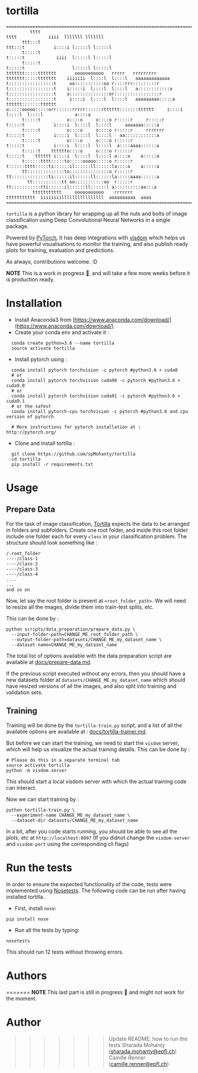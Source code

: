 # tortilla

```
==============================================================================================================================
         tttt                                                        tttt            iiii  lllllll lllllll
      ttt:::t                                                     ttt:::t           i::::i l:::::l l:::::l
      t:::::t                                                     t:::::t            iiii  l:::::l l:::::l
      t:::::t                                                     t:::::t                  l:::::l l:::::l
ttttttt:::::ttttttt       ooooooooooo   rrrrr   rrrrrrrrr   ttttttt:::::ttttttt    iiiiiii  l::::l  l::::l   aaaaaaaaaaaaa
t:::::::::::::::::t     oo:::::::::::oo r::::rrr:::::::::r  t:::::::::::::::::t    i:::::i  l::::l  l::::l   a::::::::::::a
t:::::::::::::::::t    o:::::::::::::::or:::::::::::::::::r t:::::::::::::::::t     i::::i  l::::l  l::::l   aaaaaaaaa:::::a
tttttt:::::::tttttt    o:::::ooooo:::::orr::::::rrrrr::::::rtttttt:::::::tttttt     i::::i  l::::l  l::::l            a::::a
      t:::::t          o::::o     o::::o r:::::r     r:::::r      t:::::t           i::::i  l::::l  l::::l     aaaaaaa:::::a
      t:::::t          o::::o     o::::o r:::::r     rrrrrrr      t:::::t           i::::i  l::::l  l::::l   aa::::::::::::a
      t:::::t          o::::o     o::::o r:::::r                  t:::::t           i::::i  l::::l  l::::l  a::::aaaa::::::a
      t:::::t    tttttto::::o     o::::o r:::::r                  t:::::t    tttttt i::::i  l::::l  l::::l a::::a    a:::::a
      t::::::tttt:::::to:::::ooooo:::::o r:::::r                  t::::::tttt:::::ti::::::il::::::ll::::::la::::a    a:::::a
      tt::::::::::::::to:::::::::::::::o r:::::r                  tt::::::::::::::ti::::::il::::::ll::::::la:::::aaaa::::::a
        tt:::::::::::tt oo:::::::::::oo  r:::::r                    tt:::::::::::tti::::::il::::::ll::::::l a::::::::::aa:::a
          ttttttttttt     ooooooooooo    rrrrrrr                      ttttttttttt  iiiiiiiillllllllllllllll  aaaaaaaaaa  aaaa
==============================================================================================================================
```

`tortilla` is a python library for wrapping up all the nuts and bolts of image
classification using Deep Convolutional Neural Networks in a single package.

Powered by [PyTorch](http://pytorch.org/),
It has deep integrations with [visdom](https://github.com/facebookresearch/visdom)
which helps us have powerful visualisations to monitor the training, and also publish ready plots for training, evaluation and predictions.

As always, contributions welcome. :D

**NOTE** This is a work in progress :construction:, and will take a few more weeks before it is production ready.

# Installation
* Install Anaconda3 from [https://www.anaconda.com/download/](https://www.anaconda.com/download/)
* Create your conda env and activate it :
```
  conda create python=3.6 --name tortilla
  source activate tortilla
```
* Install pytorch using :
```
  conda install pytorch torchvision -c pytorch #python3.6 + cuda8
  # or
  conda install pytorch torchvision cuda90 -c pytorch #python3.6 + cuda9.0
  # or
  conda install pytorch torchvision cuda91 -c pytorch #python3.6 + cuda9.1
  # or the safest
  conda install pytorch-cpu torchvision -c pytorch #python3.6 and cpu version of pytorch

  # More instructions for pytorch installation at : http://pytorch.org/
```
* Clone and install tortilla :
```
  git clone https://github.com/spMohanty/tortilla
  cd tortilla
  pip install -r requirements.txt
```
# Usage
## Prepare Data

For the task of image classification, [Tortilla](https://github.com/spMohanty/tortilla) expects the data to
be arranged in folders and subfolders. Create one root folder, and inside this root folder include one folder
each for every `class` in your classification problem.
The structure should look something like :
```
/-root_folder
----/class-1
----/class-2
----/class-3
----/class-4
....
...
and so on
```

Now, let say the root folder is present at `<root_folder_path>`. We will need to resize all the images, divide them into
train-test splits, etc.

This can be done by :

```
python scripts/data_preparation/prepare_data.py \
  --input-folder-path=CHANGE_ME_root_folder_path \
  --output-folder-path=datasets/CHANGE_ME_my_dataset_name \
  --dataset-name=CHANGE_ME_my_dataset_name
```

The total list of options available with the data preparation script are available at [docs/prepare-data.md](docs/prepare-data.md).


If the previous script executed without any errors, then you should have a new datasets folder at `datasets/CHANGE_ME_my_dataset_name`
which should have resized versions of all the images, and also split into training and validation sets.

## Training

Training will be done by the `tortilla-train.py` script, and a list of all the available options are available at : [docs/tortilla-trainer.md](docs/tortilla-trainer.md).


But before we can start the training, we need to start the `visdom` server, which will help
us visualize the actual training details. This can be done by :
```
# Please do this in a separate terminal tab
source activate tortilla
python -m visdom.server
```
This should start a local visdom server with which the actual training code can interact.

Now we can start training by :

```
python tortilla-train.py \
  --experiment-name CHANGE_ME_my_dataset_name \
  --dataset-dir datasets/CHANGE_ME_my_dataset_name
```
In a bit, after you code starts running, you should be able to see all the plots, etc at
`http://localhost:8097`
(If you didnot change the `visdom-server` and `visdom-port` using the corresponding cli flags)

# Run the tests

In order to ensure the expected functionality of the code, tests were implemented using [Nosetests](http://nose.readthedocs.io/en/latest/). The following code can be run after having installed tortilla.

* First, install `nose`:

```
pip install nose
```

* Run all the tests by typing:

```
nosetests
```

This should run 12 tests without throwing errors.

# Authors
=======
**NOTE** This last part is still in progress :construction: and might not work for the moment.

# Author
>>>>>>> Update README: how to run the tests
Sharada Mohanty (sharada.mohanty@epfl.ch)
Camille Renner (camille.renner@epfl.ch)
